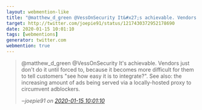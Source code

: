```yaml
---
layout: webmention-like
title: "@matthew_d_green @VessOnSecurity It&#x27;s achievable. Vendors just don&#x27;t do it until forced to, because it becomes more difficult for them to tell customers &quot;see how easy it is to integrate?&quot;. See also: the increasing amount of ads being served via a locally-hosted proxy to circumvent adblockers."
target: http://twitter.com/joepie91/status/1217430372952178690
date: 2020-01-15 10:01:10
tags: [webmentions]
generator: twitter.com
webmention: true
---
```




<blockquote class="external-citation">
  <p>
    @matthew_d_green @VessOnSecurity It&#x27;s achievable. Vendors just don&#x27;t do it until forced to, because it becomes more difficult for them to tell customers &quot;see how easy it is to integrate?&quot;. See also: the increasing amount of ads being served via a locally-hosted proxy to circumvent adblockers.
  </p>
  <cite>‒<span class="p-author p-name">joepie91</span>
    on
    <a href="http://twitter.com/joepie91/status/1217430372952178690" rel="external nofollow" target="_blank">2020-01-15 10:01:10</a>
  </cite>
</blockquote>



